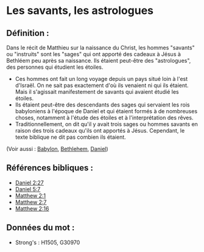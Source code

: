 # Les savants, les astrologues

## Définition :

Dans le récit de Matthieu sur la naissance du Christ, les hommes "savants" ou "instruits" sont les "sages" qui ont apporté des cadeaux à Jésus à Bethléem peu après sa naissance. Ils étaient peut-être des "astrologues", des personnes qui étudient les étoiles.

* Ces hommes ont fait un long voyage depuis un pays situé loin à l'est d'Israël. On ne sait pas exactement d'où ils venaient ni qui ils étaient. Mais il s'agissait manifestement de savants qui avaient étudié les étoiles.
* Ils étaient peut-être des descendants des sages qui servaient les rois babyloniens à l'époque de Daniel et qui étaient formés à de nombreuses choses, notamment à l'étude des étoiles et à l'interprétation des rêves.
* Traditionnellement, on dit qu'il y avait trois sages ou hommes savants en raison des trois cadeaux qu'ils ont apportés à Jésus. Cependant, le texte biblique ne dit pas combien ils étaient.

(Voir aussi : [Babylon](../names/babylon.md), [Bethlehem](../names/bethlehem.md), [Daniel](../names/daniel.md))

## Références bibliques :

* [Daniel 2:27](rc://en/tn/help/dan/02/27)
* [Daniel 5:7](rc://en/tn/help/dan/05/7)
* [Matthew 2:1](rc://en/tn/help/mat/02/01)
* [Matthew 2:7](rc://en/tn/help/mat/02/07)
* [Matthew 2:16](rc://en/tn/help/mat/02/16)

## Données du mot :

* Strong's : H1505, G30970
